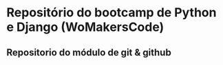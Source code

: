# Repositório do bootcamp de Python e Django (WoMakersCode)


## Repositorio do módulo de git & github

